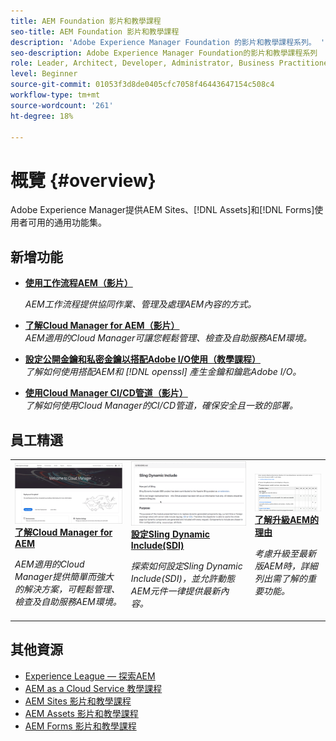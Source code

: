 ```yaml
---
title: AEM Foundation 影片和教學課程
seo-title: AEM Foundation 影片和教學課程
description: 'Adobe Experience Manager Foundation 的影片和教學課程系列。 '
seo-description: Adobe Experience Manager Foundation的影片和教學課程系列
role: Leader, Architect, Developer, Administrator, Business Practitioner
level: Beginner
source-git-commit: 01053f3d8de0405cfc7058f46443647154c508c4
workflow-type: tm+mt
source-wordcount: '261'
ht-degree: 18%

---
```



# 概覽 {#overview}

Adobe Experience Manager提供AEM Sites、[!DNL Assets]和[!DNL Forms]使用者可用的通用功能集。

## 新增功能

* **[使用工作流程AEM（影片）](./workflow/use-workflow.md)**

   *AEM工作流程提供協同作業、管理及處理AEM內容的方式。*

* **[了解Cloud Manager for AEM（影片）](./cloud-manager/understand-cloud-manager-for-aem.md)**\
   *AEM適用的Cloud Manager可讓您輕鬆管理、檢查及自助服務AEM環境。*

* **[設定公開金鑰和私密金鑰以搭配Adobe I/O使用（教學課程）](./authentication/set-up-public-private-keys-for-use-with-aem-and-adobe-io.md)**\
   *了解如何使用搭配AEM和 [!DNL openssl] 產生金鑰和鑰匙Adobe I/O。*

* **[使用Cloud Manager CI/CD管道（影片）](./cloud-manager/use-the-cicd-pipeline-in-cloud-manager-for-aem.md)**\
   *了解如何使用Cloud Manager的CI/CD管道，確保安全且一致的部署。*

## 員工精選

<table>
<tr>
  <td>
    <a href="./cloud-manager/understand-cloud-manager-for-aem.md">
    <img alt="了解Cloud Manager for AEM" src="./cloud-manager/assets/understand-cloud-manager-for-aem/thumbnail.png" />
    </a>
    <div>
     <a href="./cloud-manager/understand-cloud-manager-for-aem.md">
    <strong>了解Cloud Manager for AEM</strong>
    </a>
    </div>
    <p>
    <em>AEM適用的Cloud Manager提供簡單而強大的解決方案，可輕鬆管理、檢查及自助服務AEM環境。</em>
    <p>
  </td>
   <td>
    <a href="./development/set-up-sling-dynamic-include.md">
    <img alt="設定Sling Dynamic Include(SDI)" src="./development/assets/set-up-sling-dynamic-include/thumbnail.png" />
    </a>
     <div>
     <a href="./development/set-up-sling-dynamic-include.md">
    <strong>設定Sling Dynamic Include(SDI)</strong>
    </a>
    </div>
    <p>
    <em>探索如何設定Sling Dynamic Include(SDI)，並允許動態AEM元件一律提供最新內容。</em>
    <p>
  </td>
  <td>
    <a href="./administration/understand-reasons-to-upgrade.md">
    <img alt="了解升級AEM的理由" src="./administration/assets/understand-reasons-to-upgrade/thumbnail.png" />
    </a>
    <div>
    <a href="./administration/understand-reasons-to-upgrade.md">
    <strong>了解升級AEM的理由</strong>
    </a>
    </div>
    <p>
    <em>考慮升級至最新版AEM時，詳細列出需了解的重要功能。</em>
    </p>
  </td>
</tr>
</table>

## 其他資源

* [Experience League — 探索AEM](https://experienceleague.adobe.com/#recommended/solutions/experience-manager)
* [AEM as a Cloud Service 教學課程](/help/cloud-service/overview.md)
* [AEM Sites 影片和教學課程](/help/sites/overview.md)
* [AEM Assets 影片和教學課程](/help/assets/overview.md)
* [AEM Forms 影片和教學課程](/help/forms/overview.md)
